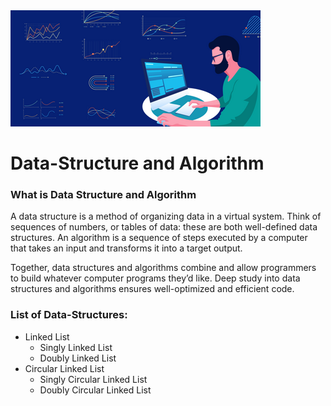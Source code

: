 <img src="https://github.com/Kumar-laxmi/DSA-Practice/blob/main/Images/DSA.png" />
 
# Data-Structure and Algorithm
### What is Data Structure and Algorithm
A data structure is a method of organizing data in a virtual system. Think of sequences of numbers, or tables of data: these are both well-defined data structures. An algorithm is a sequence of steps executed by a computer that takes an input and transforms it into a target output.

Together, data structures and algorithms combine and allow programmers to build whatever computer programs they’d like. Deep study into data structures and algorithms ensures well-optimized and efficient code.

### List of Data-Structures:
- Linked List
  - Singly Linked List
  - Doubly Linked List
- Circular Linked List
  - Singly Circular Linked List
  - Doubly Circular Linked List
